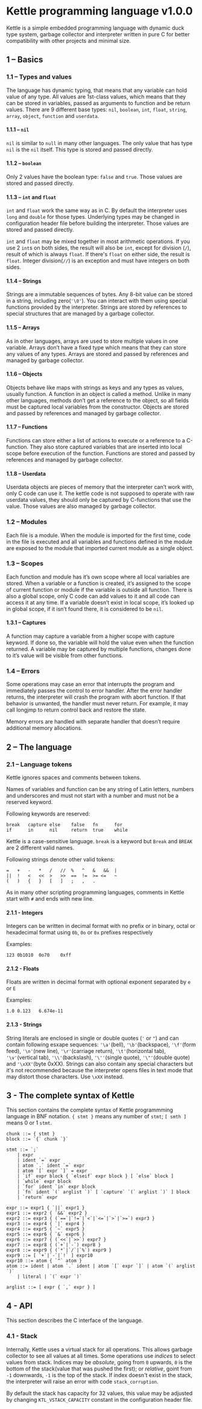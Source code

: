 # Kettle programming language v1.0.0
Kettle is a simple embedded programming language with dynamic duck type system,
garbage collector and interpreter written in pure C for better compatibility
with other projects and minimal size.

## 1 – Basics
### 1.1 – Types and values
The language has dynamic typing, that means that any variable can hold value of
any type. All values are 1st-class values, which means that they can be stored
in variables, passed as arguments to function and be return values. There are 9
different base types: `nil`, `boolean`, `int`, `float`, `string`, `array`,
`object`, `function` and `userdata`.

#### 1.1.1 – `nil`
`nil` is similar to `null` in many other languages. The only value that has
type `nil` is the `nil` itself. This type is stored and passed directly.

#### 1.1.2 – `boolean`
Only 2 values have the boolean type: `false` and `true`. Those values are
stored and passed directly.

#### 1.1.3 – `int` and `float`
`int` and `float` work the same way as in C. By default the interpreter uses `long`
and `double` for those types. Underlying types may be changed in configuration
header file before building the interpreter. Those values are stored and passed
directly.

`int` and `float` may be mixed together in most arithmetic operations. If you
use 2 `int`s on both sides, the result will also be `int`, except for division
(`/`), result of which is always `float`. If there's `float` on either side,
the result is `float`. Integer division(`//`) is an exception and must have
integers on both sides.

#### 1.1.4 – Strings
Strings are a immutable sequences of bytes. Any 8-bit value can be stored in a
string, including zero(`'\0'`). You can interact with them using special
functions provided by the interpreter. Strings are stored by references to special
structures that are managed by a garbage collector.

#### 1.1.5 – Arrays
As in other languages, arrays are used to store multiple values in one
variable. Arrays don’t have a fixed type which means that they can store any
values of any types. Arrays are stored and passed by references and managed by
garbage collector.

#### 1.1.6 – Objects
Objects behave like maps with strings as keys and any types as values, usually
function. A function in an object is called a method. Unlike in many other
languages, methods don’t get a reference to the object, so all fields must be
captured local variables from the constructor. Objects are stored and passed by
references and managed by garbage collector.

#### 1.1.7 – Functions
Functions can store either a list of actions to execute or a reference to a
C-function. They also store captured variables that are inserted into local
scope before execution of the function. Functions are stored and passed by
references and managed by garbage collector.

#### 1.1.8 – Userdata
Userdata objects are pieces of memory that the interpreter can’t work with,
only C code can use it. The kettle code is not supposed to operate with raw
userdata values, they should only be captured by C-functions that use the
value. Those values are also managed by garbage collector.
           
### 1.2 – Modules
Each file is a module. When the module is imported for the first time, code in
the file is executed and all variables and functions defined in the module are
exposed to the module that imported current module as a single object.
           
### 1.3 – Scopes
Each function and module has it’s own scope where all local variables are
stored. When a variable or a function is created, it’s assigned to the scope of
current function or module if the variable is outside all function. There is
also a global scope, only C code can add values to it and all code can access
it at any time. If a variable doesn’t exist in local scope, it’s looked up in
global scope, if it isn’t found there, it is considered to be `nil`.

#### 1.3.1 – Captures
A function may capture a variable from a higher scope with capture keyword. If
done so, the variable will hold the value even when the function returned. A
variable may be captured by multiple functions, changes done to it’s value will
be visible from other functions.

### 1.4 – Errors
Some operations may case an error that interrupts the program and immediately
passes the control to error handler. After the error handler returns, the
interpreter will crash the program with abort function. If that behavior is
unwanted, the handler must never return. For example, it may call longjmp to
return control back and restore the state.

Memory errors are handled with separate handler that doesn’t require additional
memory allocations.

## 2 – The language
### 2.1 – Language tokens
Kettle ignores spaces and comments between tokens.

Names of variables and function can be any string of Latin letters, numbers and
underscores and must not start with a number and must not be a reserved keyword.

Following keywords are reserved:
```
break   capture else    false   fn      for
if      in      nil     return  true    while
```

Kettle is a case-sensitive language. `break` is a keyword but `Break` and
`BREAK` are 2 different valid names.

Following strings denote other valid tokens:
```
=   +   -   *   /   //  %   ^   &   &&  |
||  !   <   <<  >   >>  ==  !=  >= <=   ~
(   )   {   }   [   ]   ;   ,   .
```

As in many other scripting programming languages, comments in Kettle start
with `#` and ends with new line.

#### 2.1.1 - Integers
Integers can be written in decimal format with no prefix or in binary, octal
or hexadecimal format using `0b`, `0o` or `0x` prefixes respectively

Examples:
```
123 0b1010  0o70    0xff
```

#### 2.1.2 - Floats
Floats are written in decimal format with optional exponent separated by `e` or `E`

Examples:
```
1.0 0.123   6.674e-11
```

#### 2.1.3 - Strings
String literals are enclosed in single or double quotes (`'` or `"`) and can
contain following esxape sequences: `'\a'`(bell), `'\b'`(backspace),
`'\f'`(form feed), `'\n'`(new line), `'\r'`(carriage return), `'\t'`(horizontal
tab), `'\v'`(vertical tab), `'\\'`(backslash), `'\''`(single quote), 
`'\"'`(double quote) and `'\xXX'`(byte 0xXX). Strings can also contain any
special characters but it's not recommended because the interpreter opens files
in text mode that may distort those characters. Use `\xXX` instead.

## 3 - The complete syntax of Kettle
This section contains the complete syntax of Kettle programmming language in
BNF notation. `{ stmt }` means any number of `stmt`; `[ smth ]` means 0 or 1
`stmt`.

```
chunk ::= { stmt }
block ::= `{` chunk `}`

stmt ::= `;`
    | expr
    | ident `=` expr
    | atom `.` ident `=` expr
    | atom `[` expr `]` = expr
    | `if` expr block { `elseif` expr block } [ `else` block ]
    | `while` expr block
    | `for` ident `in` expr block
    | `fn` ident `(` arglist `)` [ `capture` `(` arglist `)` ] block
    | `return` expr

expr ::= expr1 { `||` expr1 }
expr1 ::= expr2 { `&&` expr2 }
expr2 ::= expr3 { (`==`|`!=`|`<`|`<=`|`>`|`>=`) expr3 }
expr3 ::= expr4 { `|` expr4 }
expr4 ::= expr5 { `~` expr5 }
expr5 ::= expr6 { `&` expr6 }
expr6 ::= expr7 { (`<<`|`>>`) expr7 }
expr7 ::= expr8 { (`+`|`-`) expr8 }
expr8 ::= expr9 { (`*`|`/`|`%`) expr9 }
expr9 ::= [ `+`|`-`|`!` ] expr10
expr10 ::= atom { `^` atom }
atom ::= ident | atom `.` ident | atom `[` expr `]` | atom `(` arglist `)`
    | literal | `(` expr `)`

arglist ::= [ expr { `,` expr } ]
```

## 4 - API
This section describes the C interface of the language.

### 4.1 - Stack
Internally, Kettle uses a virtual stack for all operations. This allows garbage
collector to see all values at all times. Some operations use *indices* to
select values from stack. Indices may be *absolute*, going from `0` upwards,
`0` is the bottom of the stack(value that was pushed the first); or *relative*,
goint from `-1` downwards, `-1` is the top of the stack. If index doesn't exist
in the stack, the interpreter will raise an error with code `stack_corruption`.

By default the stack has capacity for 32 values, this value may be adjusted by
changing `KTL_VSTACK_CAPACITY` constant in the configuration header file.

